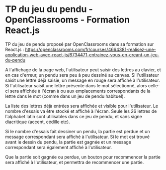 # TP du jeu du pendu - OpenClassrooms - Formation React.js


TP du jeu de pendu proposé par OpenClassrooms dans sa formation sur React.js :
https://openclassrooms.com/fr/courses/4664381-realisez-une-application-web-avec-react-js/6734471-entrainez-vous-en-creant-un-jeu-du-pendu

A l'affichage de la page web, l'utilisateur peut saisir des lettres au clavier,
et en cas d'erreur, un pendu sera peu à peu dessiné au canvas.
Si l'utilisateur saisit une lettre déjà saisie, un message en rouge sera
affiché à l'utilisateur.
Si l'utilisateur saisit une lettre présente dans le mot sélectionné, alors celle-ci
sera affichée à l'écran à ou aux emplacements correspondants de la lettre dans le mot
(comme dans un jeu de pendu habituel).

La liste des lettres déjà entrées sera affichée et visible pour l'utilisateur.
Le nombre d'essais va être stocké et affiché à l'écran.
Seule les 26 lettres de l'alphabet latin sont utilisables dans ce jeu de pendu, et
sans signe diacritique (accent, cédille etc).

Si le nombre d'essais fait dessiner un pendu, la partie est perdue et un message correspondant
sera affiché à l'utilisateur.
Si le mot est trouvé avant le dessin du pendu, la partie est gagnée et un message
correspondant sera également affiché à l'utilisateur.

Que la partie soit gagnée ou perdue, un bouton pour recommencer la partie
sera affiché à l'utilisateur, et permettra de recommencer une partie.
